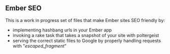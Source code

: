 ## Ember SEO

This is a work in progress set of files that make Ember sites SEO friendly by:

* implementing hashbang urls in your Ember app
* invoking a rake task that takes a snapshot of your site with poltergeist
* serving the correct static files to Google by properly handling requests with "_escaped_fragment_"
